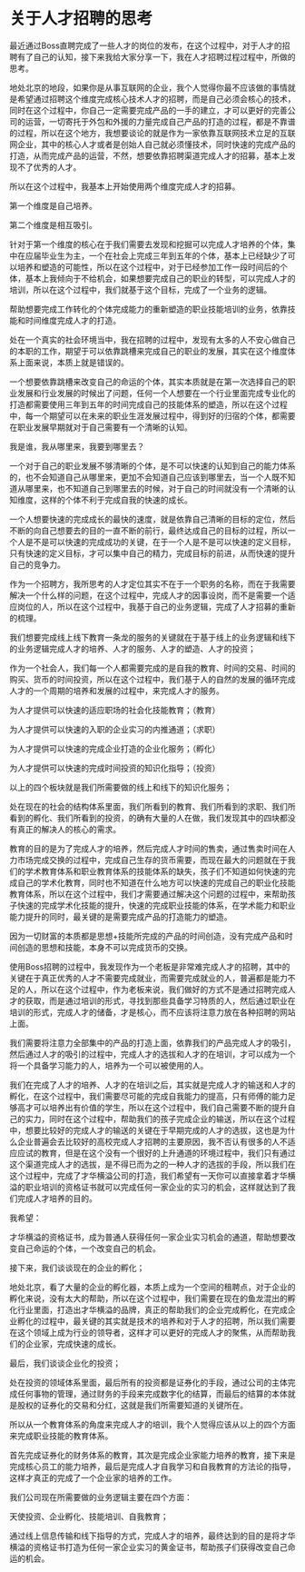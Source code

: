 # 关于人才招聘的思考

最近通过Boss直聘完成了一些人才的岗位的发布，在这个过程中，对于人才的招聘有了自己的认知，接下来我给大家分享一下，我在人才招聘过程过程中，所做的思考。

地处北京的地段，如果你是从事互联网的企业，我个人觉得你最不应该做的事情就是希望通过招聘这个维度完成核心技术人才的招聘，而是自己必须会核心的技术，同时在这个过程中，你自己一定需要完成产品的一手的建立，才可以更好的完善公司的运营，一切寄托于外包和外援的力量完成自己产品的打造的过程，都是不靠谱的过程，所以在这个地方，我想要谈论的就是作为一家依靠互联网技术立足的互联网企业，其中的核心人才或者是创始人自己就必须懂技术，同时快速的完成产品的打造，从而完成产品的运营，不然，想要依靠招聘渠道完成人才的招募，基本上发现不了优秀的人才。

所以在这个过程中，我基本上开始使用两个维度完成人才的招募。

第一个维度是自己培养。

第二个维度是相互吸引。

针对于第一个维度的核心在于我们需要去发现和挖掘可以完成人才培养的个体，集中在应届毕业生为主，一个在社会上完成三年到五年的个体，基本上已经缺少了可以培养和塑造的可能性，所以在这个过程中，对于已经参加工作一段时间后的个体，基本上我倾向于不给机会，如果想要完成自己的职业的转型，可以完成人才的培训，所以在这个过程中，我们就基于这个目标，完成了一个业务的逻辑。

帮助想要完成工作转化的个体完成能力的重新塑造的职业技能培训的业务，依靠技能和时间维度完成人才的打造。

处在一个真实的社会环境当中，我在招聘的过程中，发现有太多的人不安心做自己的本职的工作，期望于可以依靠跳槽来完成自己的职业的发展，其实在这个维度体系上面来说，本质上就是错误的。

一个想要依靠跳槽来改变自己的命运的个体，其实本质就是在第一次选择自己的职业发展和行业发展的时候出了问题，任何一个人想要在一个行业里面完成专业化的打造都需要使用三年到五年的时间完成自己的技能体系的塑造，所以在这个过程中，每一个期望可以在未来的职业生涯发展过程中，得到好的归宿的个体，都需要在职业发展早期就对于自己需要有一个清晰的认知。

我是谁，我从哪里来，我要到哪里去？

一个对于自己的职业发展不够清晰的个体，是不可以快速的认知到自己的能力体系的，也不会知道自己从哪里来，更加不会知道自己应该到哪里去，当一个人既不知道从哪里来，也不知道自己到哪里去的时候，对于自己的时间就没有一个清晰的认知维度，这样的个体不利于完成自我的快速的成长。

一个人想要快速的完成成长的最快的速度，就是依靠自己清晰的目标的定位，然后不断的向自己想要去的目的一直不断的前行，最终达成自己的目标的过程，所以一个人是不是可以快速的完成成功的关键，在于一个人是不是可以快速的定义目标，只有快速的定义目标，才可以集中自己的精力，完成目标的前进，从而快速的提升自己的竞争力。

作为一个招聘方，我所思考的人才定位其实不在于一个职务的名称，而在于我需要解决一个什么样的问题，在这个过程中，完成人才的因事设岗，而不是需要一个适应岗位的人，所以在这个过程中，我基于自己的业务逻辑，完成了人才招募的重新的梳理。

我们想要完成线上线下教育一条龙的服务的关键就在于基于线上的业务逻辑和线下的业务逻辑完成人才的培养、人才的服务、人才的塑造、人才的投资；

作为一个社会人，我们每一个人都需要完成的是自我的教育、时间的交易、时间的购买、货币的时间投资，所以在这个过程中，我们基于人的自然的发展的循环完成人才的一个周期的培养和发展的过程中，来完成人才的服务。

为人才提供可以快速的适应职场的社会化技能教育；（教育）

为人才提供可以快速的入职的企业实习的内推通道；（求职）

为人才提供可以快速的完成企业打造的企业化服务；（孵化）

为人才提供可以快速的完成时间投资的知识化指导；（投资）

以上的四个板块就是我们所需要做的线上和线下的知识化服务；

处在现在的社会的结构体系里面，我们所看到的教育、我们所看到的求职、我们所看到的孵化、我们所看到的投资，的确有大量的人在做，我们发现其中的四块都没有真正的解决人的核心的需求。

教育的目的是为了完成人才的培养，然后完成人才时间的售卖，通过售卖时间在人力市场完成交换的过程中，完成自己生存的货币需要，而现在最大的问题就在于我们的学术教育体系和职业教育体系的技能体系的缺失，孩子们不知道如何快速的完成自己的学术化教育，同时也不知道在什么地方可以快速的完成自己的职业化技能教育体系，所以在这个过程中，我们才需要通过解决这个问题的过程中，来帮助孩子快速的完成学术化技能的提升，快速的完成职业技能的体系，在学术能力和职业能力提升的同时，最关键的是需要完成产品的打造能力的塑造。

因为一切财富的本质都是思想+技能所完成的产品的时间创造，没有完成产品和时间创造的思想和技能，本身不可以完成货币的交换。

使用Boss招聘的过程中，我发现作为一个老板是非常难完成人才的招聘，其中的关键在于真正优秀的人才不需要完成就业，而需要完成就业的人，普遍都是能力不足的人，所以在这个过程中，作为老板来说，我们做好的方式不是通过招聘完成人才的获取，而是通过培训的形式，寻找到那些具备学习特质的人，然后通过职业在培训的形式，完成人才的储备，才是核心，而不应该将注意力放在各种招聘的网站上面。

我们需要将注意力全部集中的产品的打造上面，依靠我们的产品完成人才的吸引，然后通过人才的吸引的过程中，完成人才的选拔和人才的在培训，才可以成为一个将一个具备学习能力的人，培养为一个可以被使用的人。

我们在完成了人才的培养、人才的在培训之后，其实就是完成人才的输送和人才的孵化，在这个过程中，我们需要尽可能的完成自我能力的提高，只有师傅的能力足够高才可以培养出有价值的学生，所以在这个过程中，我们自己需要不断的提升自己的实力，同时在这个过程中，帮助我们的孩子完成企业的输送，所以在这个过程中，想要比较好的完成人才的输送的关键在于早期完成的人才的选拔，这也是为什么企业普遍会去比较好的高校完成人才招聘的主要原因，我不否认有很多的人不适应应试的教育，但是在这个没有一个很好的上升通道的环境过程中，我们只有通过这个渠道完成人才的选拔，是不得已而为之的一种人才的选拔的手段，所以我们在这个过程中，完成了才华横溢公司的打造，我们希望有一天你可以直接拿着才华横溢的职业培训的资格证书就可以完成任何一家企业的实习的机会，这样就达到了我们完成人才培养的目的。

我希望：

才华横溢的资格证书，成为普通人获得任何一家企业实习机会的通道，帮助想要改变自己命运的个体，一个改变自己的机会。

接下来，我们谈谈现在的企业的孵化；

地处北京，看了大量的企业的孵化器，本质上成为一个空间的租聘点，对于企业的孵化来说，没有太大的帮助，所以在这个过程中，我们需要在现在的鱼龙混出的孵化行业里面，打造出才华横溢的品牌，真正的帮助我们的企业完成孵化，在完成企业孵化的过程中，最关键的其实就是技术的培养和对于人才的招聘，所以我们需要在这个领域上成为行业的领导者，这样才可以更好的完成人才的聚焦，从而帮助我们的企业家，完成快速的成长。

最后，我们谈谈企业化的投资；

处在投资的领域体系里面，最后所有的投资都是证券化的手段，通过公司的主体完成任何事物的管理，通过财务的手段来完成数字化的结算，而最后的结算的本体就是股权的证券化的交易和分红，这就是我们所需要知道的关键所在。

所以从一个教育体系的角度来完成人才的培训，我个人觉得应该从以上的四个方面来完成职业技能的教育体系。

首先完成证券化的财务体系的教育，其次是完成企业家能力培养的教育，接下来是完成核心员工的能力培养，最后是完成人才自我学习和自我教育的方法论的指导，这样才真正的完成了一个企业家的培养的工作。

我们公司现在所需要做的业务逻辑主要在四个方面：

天使投资、企业孵化、技能培训、自我教育；

通过线上信息传输和线下指导的方式，完成人才的培养，最终达到的目的是将才华横溢的资格证书打造为任何一家企业实习的黄金证书，帮助孩子们获得改变自己命运的机会。

